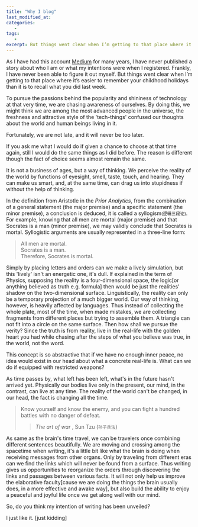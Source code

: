 ```yaml
---
title: "Why I blog"
last_modified_at:
categories:
   - 
tags:
   - 
excerpt: But things went clear when I’m getting to that place where it’s easier to remember your childhood holidays than it is to recall what you did last week.
---
```




As I have had this account [Medium](https://medium.com/@eian.zhang) for many years, I have never published a story about who I am or what my intentions were when I registered. Frankly, I have never been able to figure it out myself. But things went clear when I’m getting to that place where it’s easier to remember your childhood holidays than it is to recall what you did last week.

To pursue the passions behind the popularity and shininess of technology at that very time,  we are chasing awareness of ourselves. By doing this, we might think we are among the most advanced people in the universe, the freshness and attractive style of the 'tech-things' confused our thoughts about the world and human beings living in it.

Fortunately, we are not late, and it will never be too later.

If you ask me what I would do if given a chance to choose at that time again, still I would do the same things as I did before. The reason is different though the fact of choice seems almost remain the same.

It is not a business of ages, but a way of thinking. We perceive the reality of the world by functions of eyesight, smell, taste, touch, and hearing. They can make us smart, and, at the same time, can drag us into stupidness if without the help of thinking.

In the definition from Aristotle in the *Prior Analytics*, from the combination of a general statement (the major premise) and a specific statement (the minor premise), a conclusion is deduced, it is called a syllogism<small>(逻辑三段论)</small>. For example, knowing that all men are mortal (major premise) and that Socrates is a man (minor premise), we may validly conclude that Socrates is mortal. Syllogistic arguments are usually represented in a three-line form:

> All men are mortal.  
  Socrates is a man.  
  Therefore, Socrates is mortal.

Simply by placing letters and orders can we make a lively simulation, but this 'lively' isn't an energetic one, it's dull. If explained in the term of Physics, supposing the reality is a four-dimensional space, the logic[or anything believed as truth e.g. formula] then would be just the realities' shadow on the two-dimensional surface. Linguistically, the reality can only be a temporary projection of a much bigger world. Our way of thinking, however, is heavily affected by languages. Thus instead of collecting the whole plate, most of the time, when made mistakes, we are collecting fragments from different places but trying to assemble them. A triangle can not fit into a circle on the same surface. Then how shall we pursue the verity? Since the truth is from reality, live in the real-life with the golden heart you had while chasing after the steps of what you believe was true, in the world, not the word.

This concept is so abstractive that if we have no enough inner peace,  no idea would exist in our head about what a concrete real-life is. What can we do if equipped with restricted weapons?

As time passes by, what left has been left, what's in the future hasn't arrived yet. Physically our bodies live only in the present, our mind, in the contrast, can live at any time.  The reality of the world can't be changed, in our head, the fact is changing all the time.

> Know yourself and know the enemy, and you can fight a hundred battles with no danger of defeat.
>> *The art of war* ,  Sun Tzu  (<small>孙子兵法</small>)

As same as the brain's time travel, we can be travelers once combining different sentences beautifully. We are moving and crossing among the spacetime when writing, it's a little bit like what the brain is doing when receiving messages from other organs. Only by traveling from different eras can we find the links which will never be found from a surface. Thus writing gives us opportunities to reorganize the orders through discovering the links and passages between various facts. It will not only help us improve the elaborative faculty[cause we are doing the things the brain usually does, in a more effective and awake way], but also build the ability to enjoy a peaceful and joyful life once we get along well with our mind.

So, do you think my intention of writing has been unveiled?

I just like it. [just kidding]
